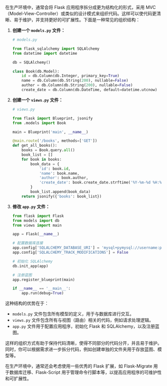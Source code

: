 在生产环境中，通常会将 Flask 应用程序拆分成更为结构化的形式，采用 MVC（Model-View-Controller）或类似的设计模式来组织代码。这样可以使代码更清晰、易于维护，并支持更好的可扩展性。下面是一种常见的组织结构：

1. **创建一个 `models.py` 文件：**

    ```python
    # models.py

    from flask_sqlalchemy import SQLAlchemy
    from datetime import datetime

    db = SQLAlchemy()

    class Book(db.Model):
        id = db.Column(db.Integer, primary_key=True)
        name = db.Column(db.String(200), nullable=False)
        author = db.Column(db.String(200), nullable=False)
        create_date = db.Column(db.DateTime, default=datetime.utcnow)
    ```

2. **创建一个 `views.py` 文件：**

    ```python
    # views.py

    from flask import Blueprint, jsonify
    from .models import Book

    main = Blueprint('main', __name__)

    @main.route('/books', methods=['GET'])
    def get_all_books():
        books = Book.query.all()
        book_list = []
        for book in books:
            book_data = {
                'id': book.id,
                'name': book.name,
                'author': book.author,
                'create_date': book.create_date.strftime('%Y-%m-%d %H:%M:%S')
            }
            book_list.append(book_data)
        return jsonify({'books': book_list})
    ```

3. **修改 `app.py` 文件：**

    ```python
    from flask import Flask
    from models import db
    from views import main

    app = Flask(__name__)

    # 配置数据库连接
    app.config['SQLALCHEMY_DATABASE_URI'] = 'mysql+pymysql://username:password@localhost/dbname'
    app.config['SQLALCHEMY_TRACK_MODIFICATIONS'] = False

    # 初始化 SQLAlchemy
    db.init_app(app)

    # 注册蓝图
    app.register_blueprint(main)

    if __name__ == '__main__':
        app.run(debug=True)
    ```

这种结构的优势在于：

- `models.py` 文件包含所有模型的定义，用于与数据库进行交互。
- `views.py` 文件包含所有与视图（路由）相关的代码，例如请求处理逻辑。
- `app.py` 文件用于配置应用程序，初始化 Flask 和 SQLAlchemy，以及注册蓝图。

这样的组织方式有助于保持代码清晰，使得不同部分的代码分开，并且易于维护。同时，你可以根据需求进一步拆分代码，例如创建单独的文件夹用于存放蓝图、模型等。

在生产环境中，通常还会考虑使用一些优秀的 Flask 扩展，如 Flask-Migrate 用于数据库迁移、Flask-Script 用于管理命令行脚本等，以提高应用程序的可维护性和可扩展性。